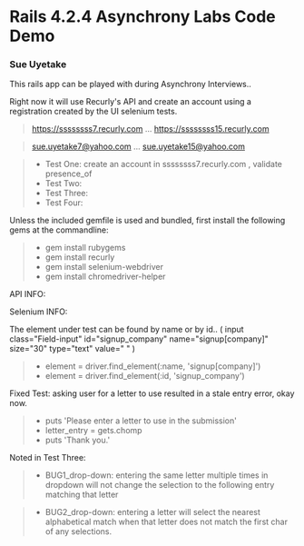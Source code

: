 # Rails 4.2.4 Asynchrony Labs Code Demo
### Sue Uyetake

This rails app can be played with during Asynchrony Interviews.. 

Right now it will use Recurly's API 
and create an account using a registration
created by the UI selenium tests.

> https://ssssssss7.recurly.com
...
https://ssssssss15.recurly.com

> sue.uyetake7@yahoo.com
...
sue.uyetake15@yahoo.com

> * Test One: create an account in ssssssss7.recurly.com , validate presence_of
> * Test Two: 
> * Test Three: 
> * Test Four: 


Unless the included gemfile is used and bundled,
first install the following gems at the commandline:

> * gem install rubygems
> * gem install recurly
> * gem install selenium-webdriver
> * gem install chromedriver-helper


API INFO: 


Selenium INFO: 

The element under test can be found by name or by id..
( input class="Field-input" id="signup_company" name="signup[company]" size="30" type="text" value=" " )

> * element = driver.find_element(:name, 'signup[company]')
> * element = driver.find_element(:id, 'signup_company')

Fixed Test: asking user for a letter to use resulted in a stale entry error, okay now.
> * puts 'Please enter a letter to use in the submission'
> * letter_entry = gets.chomp
> * puts 'Thank you.'

Noted in Test Three:
> * BUG1_drop-down: entering the same letter multiple times in dropdown
will not change the selection to the following entry matching that letter

> * BUG2_drop-down: entering a letter will select the nearest alphabetical
match when that letter does not match the first char of any selections.
